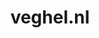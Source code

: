 ---
layout: post
title: "veghel.nl"
internal_url: "/dutchgov/veghel.nl.html"
subdomains_count: 2
all_subdomains_count: 17
urls_count: 2
ssl_rank: 0
http_rank: 99
url_link: /data/veghel.nl/urls.txt
all_subdomains_link: /data/veghel.nl/all_subdomains.txt
subdomains_link: /data/veghel.nl/subdomains.txt
categories: dutchgov
---
